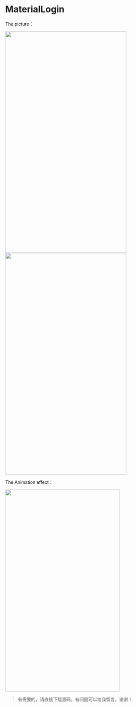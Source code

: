 # MaterialLogin

The picture：

<img src="https://raw.githubusercontent.com/fanrunqi/MaterialLogin/master/screenshots/b.png" width = "384" height = "702"  />
<img src="https://raw.githubusercontent.com/fanrunqi/MaterialLogin/master/screenshots/c.png" width = "384" height = "702"  />

The Animation effect：

<img src="https://raw.githubusercontent.com/fanrunqi/MaterialLogin/master/screenshots/this.gif" width = "363" height = "640"  />


> 有需要的，请直接下载源码。有问题可以给我留言，谢谢！
